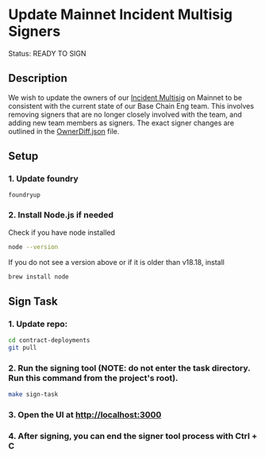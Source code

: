 # Update Mainnet Incident Multisig Signers

Status: READY TO SIGN

## Description

We wish to update the owners of our [Incident Multisig](https://sepolia.etherscan.io/address/0x5dfeb066334b67355a15dc9b67317fd2a2e1f77f) on Mainnet to be consistent with the current state of our Base Chain Eng team. This involves removing signers that are no longer closely involved with the team, and adding new team members as signers. The exact signer changes are outlined in the [OwnerDiff.json](./OwnerDiff.json) file.

## Setup

### 1. Update foundry

```
foundryup
```

### 2. Install Node.js if needed

Check if you have node installed

```bash
node --version
```

If you do not see a version above or if it is older than v18.18, install

```bash
brew install node
```

## Sign Task

### 1. Update repo:

```bash
cd contract-deployments
git pull
```

### 2. Run the signing tool (NOTE: do not enter the task directory. Run this command from the project's root).

```bash
make sign-task
```

### 3. Open the UI at [http://localhost:3000](http://localhost:3000)

### 4. After signing, you can end the signer tool process with Ctrl + C
